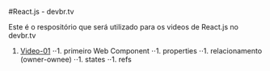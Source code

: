 #React.js - devbr.tv

Este é o respositório que será utilizado para os videos de React.js no devbr.tv

1. [Video-01](https://github.com/yepdev/devbr_reactjs/tree/master/video01)
⋅⋅1. primeiro Web Component
⋅⋅1. properties
⋅⋅1. relacionamento (owner-ownee)
⋅⋅1. states
⋅⋅1. refs